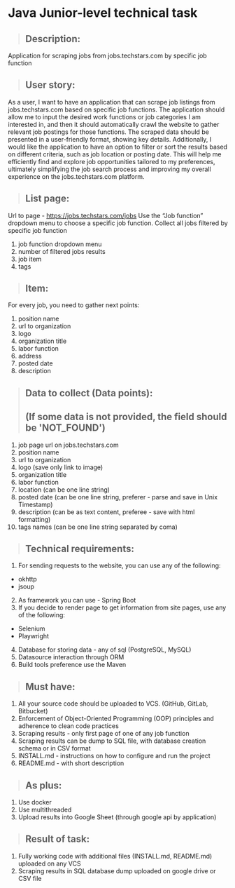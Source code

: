 # **Java Junior-level technical task**

>## Description:
Application for scraping jobs from jobs.techstars.com by specific job function


>## User story:
As a user, I want to have an application that can scrape job listings from jobs.techstars.com based on specific job functions. The application should allow me to input the desired work functions or job categories I am interested in, and then it should automatically crawl the website to gather relevant job postings for those functions. The scraped data should be presented in a user-friendly format, showing key details. Additionally, I would like the application to have an option to filter or sort the results based on different criteria, such as job location or posting date. This will help me efficiently find and explore job opportunities tailored to my preferences, ultimately simplifying the job search process and improving my overall experience on the jobs.techstars.com platform.


>## List page:
Url to page - https://jobs.techstars.com/jobs
Use the “Job function” dropdown menu to choose a specific job function.
Collect all jobs filtered by specific job function

1. job function dropdown menu
2. number of filtered jobs results
3. job item
4. tags


>## Item:
For every job, you need to gather next points:

1. position name
2. url to organization
3. logo 
4. organization title
5. labor function
6. address
7. posted date
8. description

>## Data to collect (Data points):
>## (If some data is not provided, the field should be 'NOT_FOUND')
1. job page url on jobs.techstars.com
2. position name
3. url to organization
4. logo (save only link to image)
5. organization title
6. labor function
7. location (can be one line string)
8. posted date (can be one line string, preferer - parse and save in Unix Timestamp)
9. description (can be as text content, preferee - save with html formatting)
10. tags names (can be one line string separated by coma)


>## Technical requirements:
1. For sending requests to the website, you can use any of the following:
  - okhttp
  - jsoup
2. As framework you can use - Spring Boot
3. If you decide to render page to get information from site pages, use any of the following:
  - Selenium
  - Playwright
4. Database for storing data - any of sql (PostgreSQL, MySQL)
5. Datasource interaction through ORM 
6. Build tools preference use the Maven

>## Must have:
1. All your source code should be uploaded to VCS. (GitHub, GitLab, Bitbucket)
2. Enforcement of Object-Oriented Programming (OOP) principles and adherence to clean code practices
3. Scraping results - only first page of one of any job function
4. Scraping results can be dump to SQL file, with database creation schema or in CSV format
5. INSTALL.md - instructions on how to configure and run the project
6. README.md - with short description


>## As plus:
1. Use docker
2. Use multithreaded
3. Upload results into Google Sheet (through google api by application)

>## Result of task:
1. Fully working code with additional files (INSTALL.md, README.md) uploaded on any VCS
2. Scraping results in SQL database dump uploaded on google drive or CSV file
